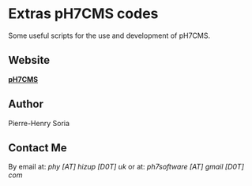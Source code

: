 Extras pH7CMS codes
==============

Some useful scripts for the use and development of pH7CMS.


## Website

**[pH7CMS](http://ph7cms.com)**


## Author

Pierre-Henry Soria


## Contact Me

By email at: *phy [AT] hizup [D0T] uk* or at: *ph7software [AT] gmail [D0T] com*
